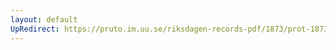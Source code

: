 ```yaml
---
layout: default
UpRedirect: https://pruto.im.uu.se/riksdagen-records-pdf/1873/prot-1873--ak--610.pdf
---
```


